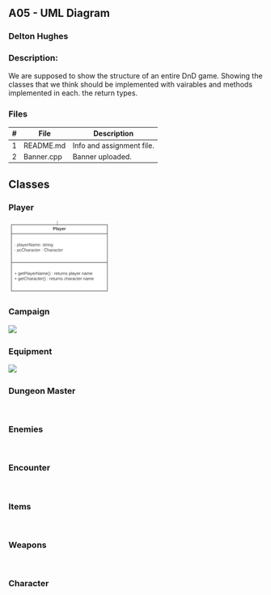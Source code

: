 ## A05 - UML Diagram
### Delton Hughes
### Description:

We are supposed to show the structure of an entire DnD game. Showing the classes that we think should be implemented with vairables and methods implemented in each.
the return types.

### Files

|   #   | File      | Description                      |
| :---: | --------- | -------------------------------- |
|   1   | README.md  | Info and assignment file.       |
|   2   | Banner.cpp| Banner uploaded.                 |                  


## Classes 

### Player

<img src="images/player.png" width="200">

### Campaign

<img src="campaign.png" width="200">

### Equipment

<img src="Y:\C++\2143-DeltonH-OOP-1\Assignments\A05\images\equipment.png" width="200">

### Dungeon Master

<img src="" width="200">

### Enemies

<img src="" width="400">

### Encounter

<img src="" width="400">

### Items

<img src="" width="400">

### Weapons

<img src="" width="400">

### Character

<img src="" width="400">
